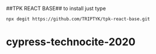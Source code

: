 ##TPK REACT BASE##
to install just type

```
npx degit https://github.com/TRIPTYK/tpk-react-base.git
```
# cypress-technocite-2020
